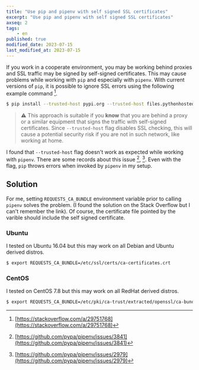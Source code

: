 ```yaml
---
title: "Use pip and pipenv with self signed SSL certificates"
excerpt: "Use pip and pipenv with self signed SSL certificates"
axseq: 2
tags:
    - en
published: true
modified_date: 2023-07-15
last_modified_at: 2023-07-15
---
```


If you work in a cooperate environment, you may be working behind proxies and
SSL traffic may be signed by self-signed certificates. This may cause problems
while working with `pip` and especially with `pipenv`. With current versions
of `pip`, it is possible to ignore SSL errors using the following
example command [^1f].

```bash
$ pip install --trusted-host pypi.org --trusted-host files.pythonhosted.org <package_name>
```

> ⚠️ This approach is suitable if you **know** that you are behind a proxy or
> a similar equipment that signs the traffic with self-signed certificates.
> Since `--trusted-host` flag disables SSL checking, this will cause a
> potential security risk if you are not in such network, like working at
> home.

I found that `--trusted-host` flag doesn't work as expected while working with
`pipenv`. There are some records about this issue [^2f], [^3f]. Even with the
flag, `pip` throws errors when invoked by `pipenv` in my setup.

## Solution

For me, setting `REQUESTS_CA_BUNDLE` environment variable prior to calling
`pipenv` solves the problem. (I found the solution on the Stack Overflow but I
can't remember the link). Of course, the certificate file pointed by the
varible should include the self signed certificate.

### Ubuntu

I tested on Ubuntu 16.04 but this may work on all Debian and Ubuntu derived
distros.

```bash
$ export REQUESTS_CA_BUNDLE=/etc/ssl/certs/ca-certificates.crt
```

### CentOS

I tested on CentOS 7.8 but this may work on all RedHat derived distros.

```bash
$ export REQUESTS_CA_BUNDLE=/etc/pki/ca-trust/extracted/openssl/ca-bundle.trust.crt
```

[^1f]: [https://stackoverflow.com/a/29751768](https://stackoverflow.com/a/29751768)
[^2f]: [https://github.com/pypa/pipenv/issues/3841](https://github.com/pypa/pipenv/issues/3841)
[^3f]: [https://github.com/pypa/pipenv/issues/2979](https://github.com/pypa/pipenv/issues/2979)
